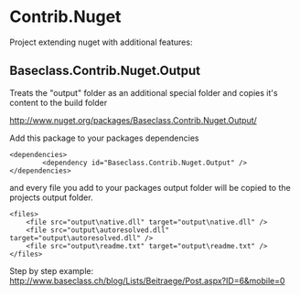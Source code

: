 Contrib.Nuget
=============

Project extending nuget with additional features:

## Baseclass.Contrib.Nuget.Output

Treats the "output" folder as an additional special folder and copies it's content to the build folder

http://www.nuget.org/packages/Baseclass.Contrib.Nuget.Output/

Add this package to your packages dependencies

	<dependencies>
            <dependency id="Baseclass.Contrib.Nuget.Output" />
	</dependencies>

and every file you add to your packages output folder will be copied to the projects output folder.

	<files>
        <file src="output\native.dll" target="output\native.dll" />
		<file src="output\autoresolved.dll" target="output\autoresolved.dll" />
		<file src="output\readme.txt" target="output\readme.txt" />
    </files>
	
Step by step example: http://www.baseclass.ch/blog/Lists/Beitraege/Post.aspx?ID=6&mobile=0

